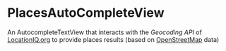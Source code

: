 # PlacesAutoCompleteView
An AutocompleteTextView that interacts with the _Geocoding API_ of [LocationIQ.org](http://locationiq.org/) to provide places results (based on [OpenStreetMap](https://www.openstreetmap.org) data)
